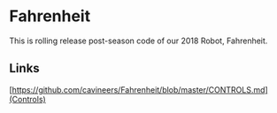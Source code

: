 # Fahrenheit

This is rolling release post-season code of our 2018 Robot, Fahrenheit.

## Links

[https://github.com/cavineers/Fahrenheit/blob/master/CONTROLS.md](Controls)
